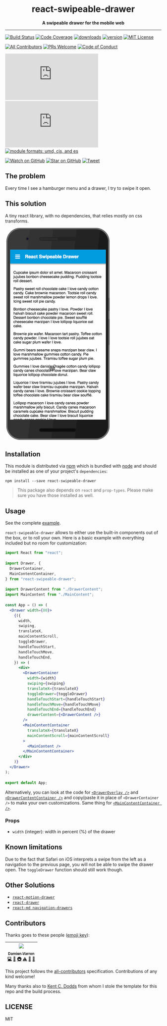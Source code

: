 <div align="center">
<h1>react-swipeable-drawer</h1>
 
<strong>A swipeable drawer for the mobile web</strong>
</div>
 
<hr />
 
[![Build Status][build-badge]][build]
[![Code Coverage][coverage-badge]][coverage]
[![downloads][downloads-badge]][npmcharts]
[![version][version-badge]][package]
[![MIT License][license-badge]][LICENSE]

[![All Contributors](https://img.shields.io/badge/all_contributors-1-orange.svg?style=flat-square)](#contributors)
[![PRs Welcome][prs-badge]][prs]
[![Code of Conduct][coc-badge]][coc]

[![size][size-badge]][unpkg-dist]
[![gzip size][gzip-badge]][unpkg-dist]
[![module formats: umd, cjs, and es][module-formats-badge]][unpkg-dist]

[![Watch on GitHub][github-watch-badge]][github-watch]
[![Star on GitHub][github-star-badge]][github-star]
[![Tweet][twitter-badge]][twitter]
 
## The problem
 
Every time I see a hamburger menu and a drawer, I try to swipe it open.
 
## This solution
 
A tiny react library, with no dependencies, that relies mostly on css transforms.

![demo](./other/demo.gif)

 
## Installation
 
This module is distributed via [npm][npm] which is bundled with [node][node] and
should be installed as one of your project's `dependencies`:
 
```
npm install --save react-swipeable-drawer
```
 
> This package also depends on `react` and `prop-types`. Please make sure you have
> those installed as well.
 
## Usage

See the complete [example](./examples).
 
`react-swipeable-drawer` allows to either use the built-in components out of the box, or to roll your own. Here is a basic example with everything included but no room for customization:

```jsx
import React from "react";

import Drawer, {
  DrawerContainer,
  MainContentContainer,
} from "react-swipeable-drawer";

import DrawerContent from "./DrawerContent";
import MainContent from "./MainContent";

const App = () => (
  <Drawer width={80}>
    {({
      width,
      swiping,
      translateX,
      mainContentScroll,
      toggleDrawer,
      handleTouchStart,
      handleTouchMove,
      handleTouchEnd,
    }) => (
      <div>
        <DrawerContainer
          width={width}
          swiping={swiping}
          translateX={translateX}
          toggleDrawer={toggleDrawer}
          handleTouchStart={handleTouchStart}
          handleTouchMove={handleTouchMove}
          handleTouchEnd={handleTouchEnd}
          drawerContent={<DrawerContent />}
        />
        <MainContentContainer
          translateX={translateX}
          mainContentScroll={mainContentScroll}
        >
          <MainContent />
        </MainContentContainer>
      </div>
    )}
  </Drawer>
);

export default App;
```

Alternatively, you can look at the code for [`<DrawerOverlay />`](./src/DrawerOverlay.js) and [`<DrawerContentContainer />`](./src/DrawerContentContainer.js) and copy/paste it in place of `<DrawerContainer />` to make your own customizations. Same thing for [`<MainContentContainer />`](./src/MainContentContainer.js).

### Props

  - `width` (integer): width in percent (%) of the drawer

## Known limitations

Due to the fact that Safari on iOS interprets a swipe from the left as a navigation to the previous page, you will not be able to swipe the drawer open. The `toggleDrawer` function should still work though.

## Other Solutions
 
- [`react-motion-drawer`](https://github.com/stoeffel/react-motion-drawer)
- [`react-drawer`](https://github.com/atom2ueki/react-drawer)
- [`react-md navigation-drawers`](https://react-md.mlaursen.com/components/navigation-drawers)
 
## Contributors
 
Thanks goes to these people ([emoji key][emojis]):
 
<!-- ALL-CONTRIBUTORS-LIST:START - Do not remove or modify this section -->
| [<img src="https://avatars.githubusercontent.com/u/433409" width="100px;"/><br /><sub>Damien Varron</sub>](https://github.com/damusnet)<br />[💻](https://github.com/damusnet/react-swipeable-drawer/commits?author=damusnet "Code") [📖](https://github.com/damusnet/react-swipeable-drawer/commits?author=damusnet "Documentation") [🚇](#infra-damusnet "Infrastructure (Hosting, Build-Tools, etc)") [⚠️](https://github.com/damusnet/react-swipeable-drawer/commits?author=damusnet "Tests") [🤔](#ideas-damusnet "Ideas, Planning, & Feedback") [🔧](#tool-damusnet "Tools") |
| :---: |
<!-- ALL-CONTRIBUTORS-LIST:END -->
 
This project follows the [all-contributors][all-contributors] specification.
Contributions of any kind welcome!

Many thanks also to [Kent C. Dodds](http://kentcdodds.com/) from whom I stole the template for this repo and the build process.
 
## LICENSE
 
MIT
 
[npm]: https://www.npmjs.com/
[node]: https://nodejs.org
[build-badge]: https://img.shields.io/travis/damusnet/react-swipeable-drawer.svg?style=flat-square
[build]: https://travis-ci.org/damusnet/react-swipeable-drawer
[coverage-badge]: https://img.shields.io/codecov/c/github/damusnet/react-swipeable-drawer.svg?style=flat-square
[coverage]: https://codecov.io/github/damusnet/react-swipeable-drawer
[version-badge]: https://img.shields.io/npm/v/react-swipeable-drawer.svg?style=flat-square
[package]: https://www.npmjs.com/package/react-swipeable-drawer
[downloads-badge]: https://img.shields.io/npm/dm/react-swipeable-drawer.svg?style=flat-square
[npmcharts]: http://npmcharts.com/compare/react-swipeable-drawer
[license-badge]: https://img.shields.io/npm/l/react-swipeable-drawer.svg?style=flat-square
[license]: https://github.com/damusnet/react-swipeable-drawer/blob/master/LICENSE
[prs-badge]: https://img.shields.io/badge/PRs-welcome-brightgreen.svg?style=flat-square
[prs]: http://makeapullrequest.com
[donate-badge]: https://img.shields.io/badge/$-support-green.svg?style=flat-square
[coc-badge]: https://img.shields.io/badge/code%20of-conduct-ff69b4.svg?style=flat-square
[coc]: https://github.com/damusnet/react-swipeable-drawer/blob/master/other/CODE_OF_CONDUCT.md
[github-watch-badge]: https://img.shields.io/github/watchers/damusnet/react-swipeable-drawer.svg?style=social
[github-watch]: https://github.com/damusnet/react-swipeable-drawer/watchers
[github-star-badge]: https://img.shields.io/github/stars/damusnet/react-swipeable-drawer.svg?style=social
[github-star]: https://github.com/damusnet/react-swipeable-drawer/stargazers
[twitter]: https://twitter.com/intent/tweet?text=Check%20out%20react-swipeable-drawer!%20https://github.com/damusnet/react-swipeable-drawer%20%F0%9F%91%8D
[twitter-badge]: https://img.shields.io/twitter/url/https/github.com/damusnet/react-swipeable-drawer.svg?style=social
[emojis]: https://github.com/kentcdodds/all-contributors#emoji-key
[all-contributors]: https://github.com/kentcdodds/all-contributors
[gzip-badge]: http://img.badgesize.io/https://unpkg.com/react-swipeable-drawer/dist/react-swipeable-drawer.umd.min.js?compression=gzip&label=gzip%20size&style=flat-square
[size-badge]: http://img.badgesize.io/https://unpkg.com/react-swipeable-drawer/dist/react-swipeable-drawer.umd.min.js?label=size&style=flat-square
[unpkg-dist]: https://unpkg.com/react-swipeable-drawer/dist/
[module-formats-badge]: https://img.shields.io/badge/module%20formats-umd%2C%20cjs%2C%20es-green.svg?style=flat-square
